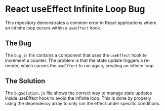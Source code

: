 # React useEffect Infinite Loop Bug

This repository demonstrates a common error in React applications where an infinite loop occurs within a `useEffect` hook.

## The Bug

The `bug.js` file contains a component that uses the `useEffect` hook to increment a counter. The problem is that the state update triggers a re-render, which causes the `useEffect` to run again, creating an infinite loop.

## The Solution

The `bugSolution.js` file shows the correct way to manage state updates inside useEffect hook to avoid the infinite loop. This is done by properly using the dependency array to only run the effect under specific conditions.